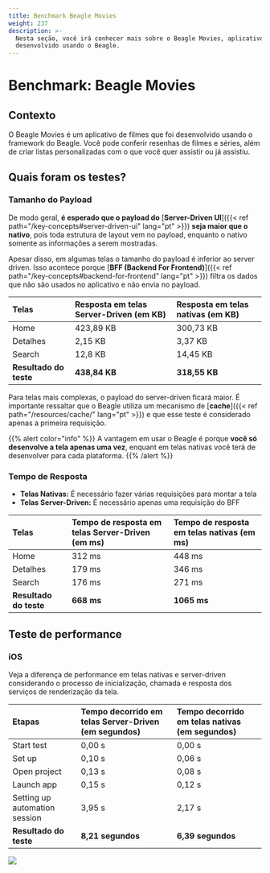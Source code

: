 ```yaml
---
title: Benchmark Beagle Movies
weight: 237
description: >-
  Nesta seção, você irá conhecer mais sobre o Beagle Movies, aplicativo
  desenvolvido usando o Beagle.
---
```


# Benchmark: Beagle Movies

## Contexto

O Beagle Movies é um aplicativo de filmes que foi desenvolvido usando o framework do Beagle. Você pode conferir resenhas de filmes e séries, além de criar listas personalizadas com o que você quer assistir ou já assistiu.

## Quais foram os testes?

### Tamanho do Payload

De modo geral, **é esperado que o payload do** [**Server-Driven UI**]({{< ref path="/key-concepts#server-driven-ui" lang="pt" >}}) **seja maior que o nativo**, pois toda estrutura de layout vem no payload, enquanto o nativo somente as informações a serem mostradas.

Apesar disso, em algumas telas o tamanho do payload é inferior ao server driven. Isso acontece porque [**BFF \(Backend For Frontend\)**]({{< ref path="/key-concepts#backend-for-frontend" lang="pt" >}}) filtra os dados que não são usados no aplicativo e não envia no payload.

| Telas                  | Resposta em telas Server-Driven \(em KB\) | Resposta em telas nativas \(em KB\) |
| :--------------------- | :---------------------------------------- | :---------------------------------- |
| Home                   | 423,89 KB                                 | 300,73 KB                           |
| Detalhes               | 2,15 KB                                   | 3,37 KB                             |
| Search                 | 12,8 KB                                   | 14,45 KB                            |
| **Resultado do teste** | **438,84 KB**                             | **318,55 KB**                       |

Para telas mais complexas, o payload do server-driven ficará maior. É importante ressaltar que o Beagle utiliza um mecanismo de [**cache**]({{< ref path="/resources/cache/" lang="pt" >}}) e que esse teste é considerado apenas a primeira requisição.

{{% alert color="info" %}}
A vantagem em usar o Beagle é porque **você só desenvolve a tela apenas uma vez**, enquant em telas nativas você terá de desenvolver para cada plataforma.
{{% /alert %}}

### Tempo de Resposta

- **Telas Nativas:** É necessário fazer várias requisições para montar a tela
- **Telas Server-Driven:** É necessário apenas uma requisição do BFF

| Telas                  | Tempo de resposta em telas Server-Driven \(em ms\) | Tempo de resposta em telas nativas \(em ms\) |
| :--------------------- | :------------------------------------------------- | :------------------------------------------- |
| Home                   | 312 ms                                             | 448 ms                                       |
| Detalhes               | 179 ms                                             | 346 ms                                       |
| Search                 | 176 ms                                             | 271 ms                                       |
| **Resultado do teste** | **668 ms**                                         | **1065 ms**                                  |

## Teste de performance

### iOS

Veja a diferença de performance em telas nativas e server-driven considerando o processo de inicialização, chamada e resposta dos serviços de renderização da tela.

| Etapas                        | Tempo decorrido em telas Server-Driven \(em segundos\) | Tempo decorrido em telas nativas \(em segundos\) |
| :---------------------------- | :----------------------------------------------------- | :----------------------------------------------- |
| Start test                    | 0,00 s                                                 | 0,00 s                                           |
| Set up                        | 0,10 s                                                 | 0,06 s                                           |
| Open project                  | 0,13 s                                                 | 0,08 s                                           |
| Launch app                    | 0,15 s                                                 | 0,12 s                                           |
| Setting up automation session | 3,95 s                                                 | 2,17 s                                           |
| **Resultado do teste**        | **8,21 segundos**                                      | **6,39 segundos**                                |

![](/shared/comparativo-ios-v1-1-.gif)
